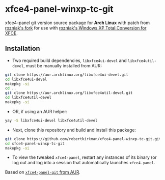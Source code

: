 # xfce4-panel-winxp-tc-git
xfce4-panel git version source package for **Arch Linux** with patch from [rozniak's fork](https://github.com/rozniak/xfce-winxp-tc-panel) for use with [rozniak's Windows XP Total Conversion for XFCE](https://github.com/rozniak/xfce-winxp-tc).

## Installation
- Two required build dependencies, `libxfce4ui-devel` and `libxfce4util-devel`, must be manually installed from AUR:
```sh
git clone https://aur.archlinux.org/libxfce4ui-devel.git
cd libxfce4ui-devel
makepkg -si
cd ..
git clone https://aur.archlinux.org/libxfce4util-devel.git
cd libxfce4util-devel
makepkg -si
```
- OR, if using an AUR helper:
```sh
yay -S libxfce4ui-devel libxfce4util-devel
```
- Next, clone this repository and build and install this package:
```sh
git clone https://github.com/robertkirkman/xfce4-panel-winxp-tc-git.git
cd xfce4-panel-winxp-tc-git
makepkg -si
```
- To view the tweaked `xfce4-panel`, restart any instances of its binary (or log out and log into a session that automatically launches `xfce4-panel`.

Based on [`xfce4-panel-git` from AUR](https://aur.archlinux.org/packages/xfce4-panel-git/).
